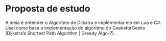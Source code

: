 # Proposta de estudo
A ideia é entender o Algoritmo de Dijkstra e implementar ele em Lua e C#. Usei como base a implementação do algoritmo do GeeksforGeeks (Dijkstra’s Shortest Path Algorithm | Greedy Algo-7).
